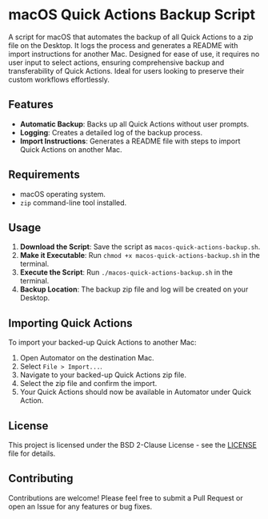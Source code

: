 # macOS Quick Actions Backup Script

A script for macOS that automates the backup of all Quick Actions to a zip file on the Desktop. It logs the process and generates a README with import instructions for another Mac. Designed for ease of use, it requires no user input to select actions, ensuring comprehensive backup and transferability of Quick Actions. Ideal for users looking to preserve their custom workflows effortlessly.

## Features

- **Automatic Backup**: Backs up all Quick Actions without user prompts.
- **Logging**: Creates a detailed log of the backup process.
- **Import Instructions**: Generates a README file with steps to import Quick Actions on another Mac.

## Requirements

- macOS operating system.
- `zip` command-line tool installed.

## Usage

1. **Download the Script**: Save the script as `macos-quick-actions-backup.sh`.
2. **Make it Executable**: Run `chmod +x macos-quick-actions-backup.sh` in the terminal.
3. **Execute the Script**: Run `./macos-quick-actions-backup.sh` in the terminal.
4. **Backup Location**: The backup zip file and log will be created on your Desktop.

## Importing Quick Actions

To import your backed-up Quick Actions to another Mac:

1. Open Automator on the destination Mac.
2. Select `File > Import...`.
3. Navigate to your backed-up Quick Actions zip file.
4. Select the zip file and confirm the import.
5. Your Quick Actions should now be available in Automator under Quick Action.

## License

This project is licensed under the BSD 2-Clause License - see the [LICENSE](LICENSE) file for details.

## Contributing

Contributions are welcome! Please feel free to submit a Pull Request or open an Issue for any features or bug fixes.
